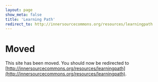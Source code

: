 ```yaml
---
layout: page
show_meta: false
title: 'Learning Path'
redirect_to: http://innersourcecommons.org/resources/learningpath
---
```


# Moved

This site has been moved. You should now be redirected to [http://innersourcecommons.org/resources/learningpath](http://innersourcecommons.org/resources/learningpath).